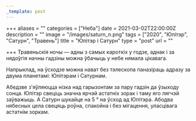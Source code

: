 ```yaml
---
_template: post
---
```




+++
aliases = ""
categories = ["Неба"]
date = 2021-03-02T22:00:00Z
description = ""
image = "/images/saturn_n.png"
tags = ["2020", "Юпітэр", "Сатурн", "Травень"]
title = "Юпітэр і Сатурн"
type = "post"
url = ""

+++
Травеньскія ночы — адны з самых кароткіх у годзе, аднак і за нядоўгія начны гадзiны можна ўбачыць у небе нямала цікавага.

Напрыклад, на ўсходзе можна нават без тэлескопа паназіраць адразу за двума планетамі: Юпітэрам і Сатурнам.  

Абедзве з'яўляюцца нізка над гарызонтам за пару гадзін да ўзыходу сонца. Юпітэр свеціць значна ярчэй астатніх зорак і таму яго лягчэй заўважыць. А Сатурн шукайце на 5 ° на ўсход ад Юпітэра. Абодва нябесных цела свецяць роўна, спакойна і без мігацення, уласцівага астатнім зоркам.

